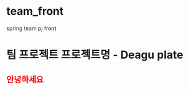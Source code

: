 # team_front
spring team pj front

<h1>팀 프로젝트 프로젝트명 - Deagu plate</h1>
<h2 style="color:red">안녕하세요</h2>

